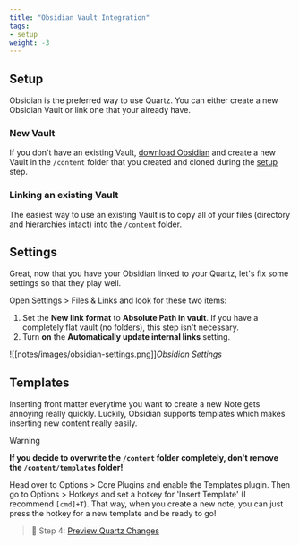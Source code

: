 ```yaml
---
title: "Obsidian Vault Integration"
tags:
- setup
weight: -3
---
```


## Setup

Obsidian is the preferred way to use Quartz. You can either create a new Obsidian Vault or link one that your already have.

### New Vault

If you don't have an existing Vault, [download Obsidian](https://obsidian.md/) and create a new Vault in the `/content` folder that you created and cloned during the [setup](notes/setup.md) step.

### Linking an existing Vault

The easiest way to use an existing Vault is to copy all of your files (directory and hierarchies intact) into the `/content` folder.

## Settings

Great, now that you have your Obsidian linked to your Quartz, let's fix some settings so that they play well.

Open Settings > Files & Links and look for these two items:

1. Set the **New link format** to **Absolute Path in vault**. If you have a completely flat vault (no folders), this step isn't necessary.
2. Turn **on** the **Automatically update internal links** setting.


![[notes/images/obsidian-settings.png]]*Obsidian Settings*

## Templates
Inserting front matter everytime you want to create a new Note gets annoying really quickly. Luckily, Obsidian supports templates which makes inserting new content really easily.

> [!WARNING]
> 
> **If you decide to overwrite the `/content` folder completely, don't remove the `/content/templates` folder!**

Head over to Options > Core Plugins and enable the Templates plugin. Then go to Options > Hotkeys and set a hotkey for 'Insert Template' (I recommend `[cmd]+T`). That way, when you create a new note, you can just press the hotkey for a new template and be ready to go!

> 👀 Step 4: [Preview Quartz Changes](notes/preview%20changes.md)
